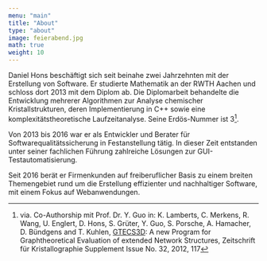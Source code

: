```yaml
---
menu: "main"
title: "About"
type: "about"
image: feierabend.jpg
math: true
weight: 10
---
```


Daniel Hons beschäftigt sich seit beinahe zwei Jahrzehnten mit der Erstellung von Software. 
Er studierte Mathematik an der RWTH Aachen und schloss dort 2013 mit dem Diplom ab. 
Die Diplomarbeit behandelte die Entwicklung mehrerer Algorithmen zur Analyse chemischer Kristallstrukturen, deren Implementierung in C++ sowie eine komplexitätstheoretische Laufzeitanalyse.
Seine Erdös-Nummer ist 3[^1].

Von 2013 bis 2016 war er als Entwickler und Berater für Softwarequalitätssicherung in Festanstellung tätig. 
In dieser Zeit entstanden unter seiner fachlichen Führung zahlreiche Lösungen zur GUI-Testautomatisierung.

Seit 2016 berät er Firmenkunden auf freiberuflicher Basis zu einem breiten Themengebiet rund um die Erstellung effizienter und nachhaltiger Software, mit einem Fokus auf Webanwendungen.


[^1]: via. Co-Authorship mit Prof. Dr. Y. Guo[^2] in:
K. Lamberts, C. Merkens, R. Wang, U. Englert, D. Hons, S. Grüter, Y. Guo, S. Porsche, A. Hamacher, D. Bündgens and T. Kuhlen, [GTECS3D](http://www.gtecs.rwth-aachen.de/?page=references): A new Program for Graphtheoretical Evaluation of extended Network Structures, Zeitschrift für Kristallographie Supplement Issue No. 32, 2012, 117
[^2]: [collaboration distance calculator](https://mathscinet.ams.org/mathscinet/freeTools.html?version=2)